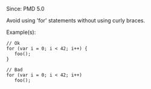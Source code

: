 Since: PMD 5.0

Avoid using 'for' statements without using curly braces.

Example(s):
```
// Ok
for (var i = 0; i < 42; i++) {
   foo();
}

// Bad
for (var i = 0; i < 42; i++)
   foo();
```
